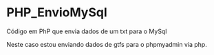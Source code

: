 # PHP_EnvioMySql
Código em PhP que envia dados de um txt para o MySql 


Neste caso estou enviando dados de gtfs para o phpmyadmin via php.




<?php 
$conn = mysqli_connect('localhost','root','','gtfs');   //conexão ao banco de dados 

$open = fopen('routes.txt','r'); // fopen do arquivo txt

